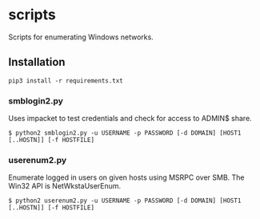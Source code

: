 # scripts
Scripts for enumerating Windows networks. 

## Installation

```
pip3 install -r requirements.txt
```

### smblogin2.py
Uses impacket to test credentials and check for access to ADMIN$ share.
```
$ python2 smblogin2.py -u USERNAME -p PASSWORD [-d DOMAIN] [HOST1 [..HOSTN]] [-f HOSTFILE]
```

### userenum2.py
Enumerate logged in users on given hosts using MSRPC over SMB. The Win32 API is NetWkstaUserEnum.
```
$ python2 userenum2.py -u USERNAME -p PASSWORD [-d DOMAIN] [HOST1 [..HOSTN]] [-f HOSTFILE]
```
